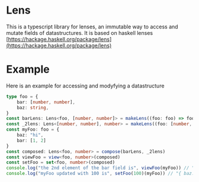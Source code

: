 # Lens
This is a typescript library for lenses, an immutable way to access and mutate fields of datastructures. It is based on
haskell lenses [https://hackage.haskell.org/package/lens](https://hackage.haskell.org/package/lens)

# Example
Here is an example for accessing and modyfying a datastructure
```ts
type foo = {
    bar: [number, number],
    baz: string,
}
const barLens: Lens<foo, [number, number]> = makeLens((foo: foo) => foo.bar)((n: foo) => (x) => Object.assign(n, { bar: x }))
const _2lens: Lens<[number, number], number> = makeLens((foo: [number, number]) => foo[1])((foo: [number, number]) => (n: number) => [foo[0], n])
const myFoo: foo = {
    baz: "hi",
    bar: [1, 2]
}
const composed: Lens<foo, number> = compose(barLens, _2lens)
const viewFoo = view<foo, number>(composed)
const setFoo = set<foo, number>(composed)
console.log("the 2nd element of the bar field is", viewFoo(myFoo)) // "2"
console.log("myFoo updated with 100 is", setFoo(100)(myFoo)) // "{ baz: 'hi', bar: [ 1, 100 ] }"
```